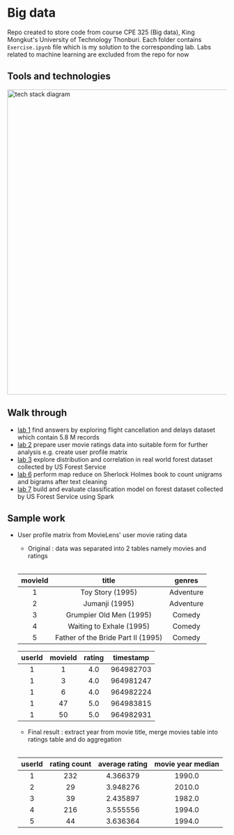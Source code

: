 # Big data

Repo created to store code from course CPE 325 (Big data), King Mongkut's University of Technology Thonburi. Each folder contains `Exercise.ipynb` file which is my solution to the corresponding lab. Labs related to machine learning are excluded from the repo for now

## Tools and technologies
<img width=700 src="https://user-images.githubusercontent.com/57994731/157178734-f691b356-28fb-4976-b27c-4d572f46546d.png" alt="tech stack diagram" />

## Walk through
- [lab 1](https://github.com/ppkgtmm/big-data/blob/main/Lecture%201-2%20-%20Numpy%2C%20Pandas%2C%20Matplotlib/Exercise.ipynb) find answers by exploring flight cancellation and delays dataset which contain 5.8 M records
- [lab 2](https://github.com/ppkgtmm/big-data/blob/main/Lecture%202%20-%20Data%20Preparation/Exercise.ipynb) prepare user movie ratings data into suitable form for further analysis e.g. create user profile matrix
- [lab 3](https://github.com/ppkgtmm/big-data/blob/main/Lecture%203%20-%20Data%20Exploration/Exercise.ipynb) explore distribution and correlation in real world forest dataset collected by US Forest Service
- [lab 6](https://github.com/ppkgtmm/big-data/blob/main/Lecture%206%20-%20Hadoop%20MapReduce/Exercise.ipynb) perform map reduce on Sherlock Holmes book to count unigrams and bigrams after text cleaning
- [lab 7](https://github.com/ppkgtmm/big-data/blob/main/Lecture%207%20-%20Spark%20Data%20Operation%20and%20Machine%20Learning/Exercise.ipynb) build and evaluate classification model on forest dataset collected by US Forest Service using Spark

## Sample work

- User profile matrix from MovieLens' user movie rating data
  - Original : data was separated into 2 tables namely movies and ratings
  <br />

  | movieId | title                              | genres                                      |
  |:-------:|:----------------------------------:|:-------------------------------------------:|
  | 1       | Toy Story (1995)                   | Adventure|Animation|Children|Comedy|Fantasy |
  | 2       | Jumanji (1995)                     | Adventure|Children|Fantasy                  |
  | 3       | Grumpier Old Men (1995)            | Comedy|Romance                              |
  | 4       | Waiting to Exhale (1995)           | Comedy|Drama|Romance                        |
  | 5       | Father of the Bride Part II (1995) | Comedy                                      |
  
  | userId | movieId | rating | timestamp |
  |:------:|:-------:|:------:|:---------:|
  | 1      | 1       | 4.0    | 964982703 |
  | 1      | 3       | 4.0    | 964981247 |
  | 1      | 6       | 4.0    | 964982224 |
  | 1      | 47      | 5.0    | 964983815 |
  | 1      | 50      | 5.0    | 964982931 |
  
  - Final result : extract year from movie title, merge movies table into ratings table and do aggregation
  <br />

  | userId | rating count | average rating | movie year median |
  |:------:|:------------:|:--------------:|:-----------------:|
  | 1      | 232          | 4.366379       | 1990.0            |
  | 2      | 29           | 3.948276       | 2010.0            |
  | 3      | 39           | 2.435897       | 1982.0            |
  | 4      | 216          | 3.555556       | 1994.0            |
  | 5      | 44           | 3.636364       | 1994.0            |

